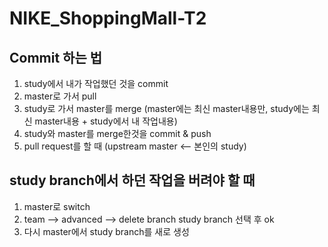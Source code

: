 # NIKE_ShoppingMall-T2

## Commit 하는 법
1. study에서 내가 작업했던 것을 commit
2. master로 가서 pull
3. study로 가서 master를 merge (master에는 최신 master내용만, study에는 최신 master내용 + study에서 내 작업내용)
4. study와 master를 merge한것을 commit & push
5. pull request를 할 때 (upstream master <-- 본인의 study)



## study branch에서 하던 작업을 버려야 할 때
1. master로 switch
2. team --> advanced --> delete branch study branch 선택 후 ok
3. 다시 master에서 study branch를 새로 생성

